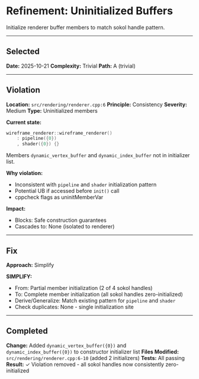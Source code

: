 # Refinement: Uninitialized Buffers

Initialize renderer buffer members to match sokol handle pattern.

---

<!-- BEGIN: SELECT/SELECTED -->
## Selected

**Date:** 2025-10-21
**Complexity:** Trivial
**Path:** A (trivial)
<!-- END: SELECT/SELECTED -->

---

<!-- BEGIN: SELECT/VIOLATION -->
## Violation

**Location:** `src/rendering/renderer.cpp:6`
**Principle:** Consistency
**Severity:** Medium
**Type:** Uninitialized members

**Current state:**
```cpp
wireframe_renderer::wireframe_renderer()
    : pipeline({0})
    , shader({0}) {}
```

Members `dynamic_vertex_buffer` and `dynamic_index_buffer` not in initializer list.

**Why violation:**
- Inconsistent with `pipeline` and `shader` initialization pattern
- Potential UB if accessed before `init()` call
- cppcheck flags as uninitMemberVar

**Impact:**
- Blocks: Safe construction guarantees
- Cascades to: None (isolated to renderer)
<!-- END: SELECT/VIOLATION -->

---

<!-- BEGIN: SELECT/FIX -->
## Fix

**Approach:** Simplify

**SIMPLIFY:**
- From: Partial member initialization (2 of 4 sokol handles)
- To: Complete member initialization (all sokol handles zero-initialized)
- Derive/Generalize: Match existing pattern for `pipeline` and `shader`
- Check duplicates: None - single initialization site
<!-- END: SELECT/FIX -->

---

<!-- BEGIN: REFINE/COMPLETED -->
## Completed

**Change:** Added `dynamic_vertex_buffer({0})` and `dynamic_index_buffer({0})` to constructor initializer list
**Files Modified:** `src/rendering/renderer.cpp:6-10` (added 2 initializers)
**Tests:** All passing
**Result:** ✓ Violation removed - all sokol handles now consistently zero-initialized
<!-- END: REFINE/COMPLETED -->
